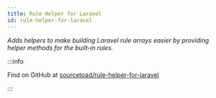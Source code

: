 ```yaml
---
title: Rule Helper for Laravel
id: rule-helper-for-laravel
---
```


_Adds helpers to make building Laravel rule arrays easier by providing helper methods for the built-in rules._


:::info

Find on GitHub at [sourcetoad/rule-helper-for-laravel](https://github.com/sourcetoad/rule-helper-for-laravel)

:::